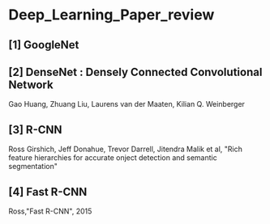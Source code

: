 # Deep_Learning_Paper_review


## [1] GoogleNet

## [2] DenseNet : Densely Connected Convolutional Network
  Gao Huang, Zhuang Liu, Laurens van der Maaten, Kilian Q. Weinberger
  
  
  ## [3] R-CNN
  Ross Girshich, Jeff Donahue, Trevor Darrell, Jitendra Malik et al, "Rich feature hierarchies for accurate onject detection and semantic segmentation"
  
## [4] Fast R-CNN

Ross,"Fast R-CNN", 2015
